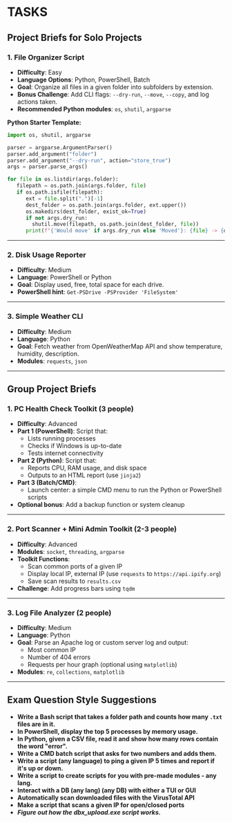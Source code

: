 # TASKS  

## **Project Briefs for Solo Projects**  

### **1. File Organizer Script**  

- **Difficulty**: Easy  
- **Language Options**: Python, PowerShell, Batch  
- **Goal**: Organize all files in a given folder into subfolders by extension.  
- **Bonus Challenge**: Add CLI flags: `--dry-run`, `--move`, `--copy`, and log actions taken.  
- **Recommended Python modules**: `os`, `shutil`, `argparse`  

**Python Starter Template:**

```python
import os, shutil, argparse

parser = argparse.ArgumentParser()
parser.add_argument("folder")
parser.add_argument("--dry-run", action="store_true")
args = parser.parse_args()

for file in os.listdir(args.folder):
   filepath = os.path.join(args.folder, file)
   if os.path.isfile(filepath):
      ext = file.split(".")[-1]
      dest_folder = os.path.join(args.folder, ext.upper())
      os.makedirs(dest_folder, exist_ok=True)
      if not args.dry_run:
        shutil.move(filepath, os.path.join(dest_folder, file))
      print(f"{'Would move' if args.dry_run else 'Moved'}: {file} -> {dest_folder}")
```

---

### **2. Disk Usage Reporter**  

- **Difficulty**: Medium  
- **Language**: PowerShell or Python  
- **Goal**: Display used, free, total space for each drive.  
- **PowerShell hint**: `Get-PSDrive -PSProvider 'FileSystem'`  

---

### **3. Simple Weather CLI**  

- **Difficulty**: Medium  
- **Language**: Python  
- **Goal**: Fetch weather from OpenWeatherMap API and show temperature, humidity, description.  
- **Modules**: `requests`, `json`  

---

## **Group Project Briefs**  

### **1. PC Health Check Toolkit (3 people)**  

- **Difficulty**: Advanced  
- **Part 1 (PowerShell)**: Script that:  
  - Lists running processes  
  - Checks if Windows is up-to-date  
  - Tests internet connectivity  
- **Part 2 (Python)**: Script that:  
  - Reports CPU, RAM usage, and disk space  
  - Outputs to an HTML report (use `jinja2`)  
- **Part 3 (Batch/CMD)**:  
  - Launch center: a simple CMD menu to run the Python or PowerShell scripts  
- **Optional bonus**: Add a backup function or system cleanup  

---

### **2. Port Scanner + Mini Admin Toolkit (2-3 people)**  

- **Difficulty**: Advanced  
- **Modules**: `socket`, `threading`, `argparse`  
- **Toolkit Functions**:  
  - Scan common ports of a given IP  
  - Display local IP, external IP (use `requests` to `https://api.ipify.org`)  
  - Save scan results to `results.csv`  
- **Challenge**: Add progress bars using `tqdm`  

---

### **3. Log File Analyzer (2 people)**  

- **Difficulty**: Medium  
- **Language**: Python  
- **Goal**: Parse an Apache log or custom server log and output:  
  - Most common IP  
  - Number of 404 errors  
  - Requests per hour graph (optional using `matplotlib`)  
- **Modules**: `re`, `collections`, `matplotlib`  

---

## **Exam Question Style Suggestions**

- **Write a Bash script that takes a folder path and counts how many `.txt` files are in it.**  
- **In PowerShell, display the top 5 processes by memory usage.**  
- **In Python, given a CSV file, read it and show how many rows contain the word "error".**  
- **Write a CMD batch script that asks for two numbers and adds them.**  
- **Write a script (any language) to ping a given IP 5 times and report if it's up or down.**  
- **Write a script to create scripts for you with pre-made modules - any lang.**
- **Interact with a DB (any lang) (any DB) with either a TUI or GUI**
- **Automatically scan downloaded files with the VirusTotal API**
- **Make a script that scans a given IP for open/closed ports**
- ***Figure out how the dbx_upload.exe script works.***
